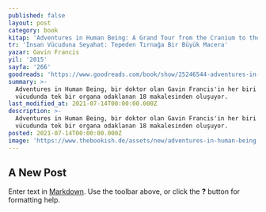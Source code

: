 ```yaml
---
published: false
layout: post
category: book
kitap: 'Adventures in Human Being: A Grand Tour from the Cranium to the Calcaneum'
tr: 'İnsan Vücuduna Seyahat: Tepeden Tırnağa Bir Büyük Macera'
yazar: Gavin Francis
yil: '2015'
sayfa: '266'
goodreads: 'https://www.goodreads.com/book/show/25246544-adventures-in-human-being'
summary: >-
  Adventures in Human Being, bir doktor olan Gavin Francis'in her biri insan
  vücudunda tek bir organa odaklanan 18 makalesinden oluşuyor.
last_modified_at: 2021-07-14T00:00:00.000Z
description: >-
  Adventures in Human Being, bir doktor olan Gavin Francis'in her biri insan
  vücudunda tek bir organa odaklanan 18 makalesinden oluşuyor.
posted: 2021-07-14T00:00:00.000Z
image: 'https://www.thebookish.de/assets/new/adventures-in-human-being.jpg'
---
```

## A New Post

Enter text in [Markdown](http://daringfireball.net/projects/markdown/). Use the toolbar above, or click the **?** button for formatting help.
